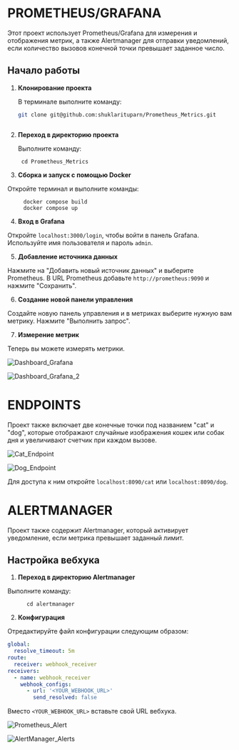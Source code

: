 # PROMETHEUS/GRAFANA

Этот проект использует Prometheus/Grafana для измерения и отображения метрик, а также Alertmanager для отправки уведомлений, если количество вызовов конечной точки превышает заданное число.

## Начало работы

1. **Клонирование проекта**
   
   В терминале выполните команду:

    ```bash 
    git clone git@github.com:shuklarituparn/Prometheus_Metrics.git



2. **Переход в директорию проекта**

    Выполните команду:
        
        cd Prometheus_Metrics


3. **Сборка и запуск с помощью Docker**

Откройте терминал и выполните команды:

         docker compose build
         docker compose up
    


4. **Вход в Grafana**

Откройте `localhost:3000/login`, чтобы войти в панель Grafana. Используйте имя пользователя и пароль `admin`.

5. **Добавление источника данных**

Нажмите на "Добавить новый источник данных" и выберите Prometheus. В URL Prometheus добавьте `http://prometheus:9090` и нажмите "Сохранить".

6. **Создание новой панели управления**

Создайте новую панель управления и в метриках выберите нужную вам метрику. Нажмите "Выполнить запрос".

7. **Измерение метрик**

Теперь вы можете измерять метрики.

![Dashboard_Grafana](https://github.com/shuklarituparn/Prometheus_Metrics/assets/66947051/af756eec-6777-49cd-8de4-05a84cd6b517)

![Dashboard_Grafana_2](https://github.com/shuklarituparn/Prometheus_Metrics/assets/66947051/65342bba-2570-446b-b18b-6918ed016128)

# ENDPOINTS

Проект также включает две конечные точки под названием "cat" и "dog", которые отображают случайные изображения кошек или собак дня и увеличивают счетчик при каждом вызове.


![Cat_Endpoint](https://github.com/shuklarituparn/Prometheus_Metrics/assets/66947051/bf0861ad-1e14-4d21-9cc9-11d5f9974293)

![Dog_Endpoint](https://github.com/shuklarituparn/Prometheus_Metrics/assets/66947051/13fba459-bc6a-41ff-b2a3-49858ac95cdf)

Для доступа к ним откройте `localhost:8090/cat` или `localhost:8090/dog`.

# ALERTMANAGER

Проект также содержит Alertmanager, который активирует уведомление, если метрика превышает заданный лимит.

## Настройка вебхука

1. **Переход в директорию Alertmanager**

Выполните команду:
    
          cd alertmanager



2. **Конфигурация**

Отредактируйте файл конфигурации следующим образом:

```yaml
global:
  resolve_timeout: 5m
route:
  receiver: webhook_receiver
receivers:
  - name: webhook_receiver
    webhook_configs:
      - url: '<YOUR_WEBHOOK_URL>'
        send_resolved: false
```

Вместо ```<YOUR_WEBHOOK_URL>``` вставьте свой URL вебхука.

![Prometheus_Alert](https://github.com/shuklarituparn/Prometheus_Metrics/assets/66947051/a9edc0c5-950c-4196-8500-e54359accd8e)


![AlertManager_Alerts](https://github.com/shuklarituparn/Prometheus_Metrics/assets/66947051/2322649f-0618-4b13-a04c-90f47a7ed6e9)




